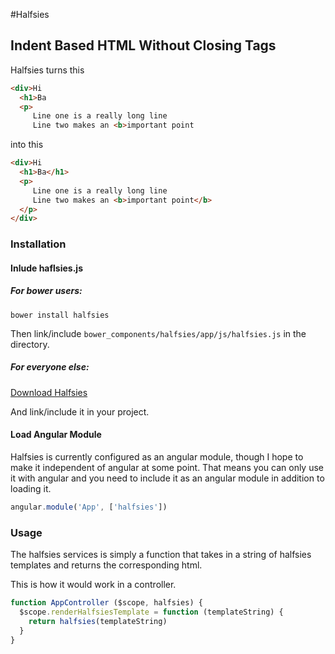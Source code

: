 #Halfsies
## Indent Based HTML Without Closing Tags

Halfsies turns this

```HTML
<div>Hi
  <h1>Ba
  <p>
     Line one is a really long line
     Line two makes an <b>important point
```

into this
```HTML
<div>Hi
  <h1>Ba</h1>
  <p>
     Line one is a really long line
     Line two makes an <b>important point</b>
  </p>
</div>
```

### Installation
#### Inlude haflsies.js
##### For bower users:

`bower install halfsies`

Then link/include `bower_components/halfsies/app/js/halfsies.js` in the directory.

##### For everyone else:

[Download Halfsies](https://raw.githubusercontent.com/jkarmel/Halfsies/master/app/js/halfsies.js)

And link/include it in your project.

#### Load Angular Module

Halfsies is currently configured as an angular module, though I hope to make it independent of angular at some point. That means you can only use it with angular and you need to include it as an angular module in addition to loading it.

```javascript
angular.module('App', ['halfsies'])
```

### Usage
The halfsies services is simply a function that takes in a string of halfsies templates and returns the corresponding html.

This is how it would work in a controller.

```javascript
function AppController ($scope, halfsies) {
  $scope.renderHalfsiesTemplate = function (templateString) {
    return halfsies(templateString)
  }
}
```
